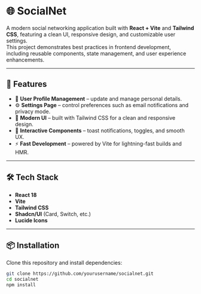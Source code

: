 # 🌐 SocialNet

A modern social networking application built with **React + Vite** and **Tailwind CSS**, featuring a clean UI, responsive design, and customizable user settings.  
This project demonstrates best practices in frontend development, including reusable components, state management, and user experience enhancements.

---

## 🚀 Features

- 📝 **User Profile Management** – update and manage personal details.  
- ⚙️ **Settings Page** – control preferences such as email notifications and privacy mode.  
- 🌙 **Modern UI** – built with Tailwind CSS for a clean and responsive design.  
- 🔔 **Interactive Components** – toast notifications, toggles, and smooth UX.  
- ⚡ **Fast Development** – powered by Vite for lightning-fast builds and HMR.  

---

## 🛠️ Tech Stack

- **React 18**  
- **Vite**  
- **Tailwind CSS**  
- **Shadcn/UI** (Card, Switch, etc.)  
- **Lucide Icons**  

---

## 📦 Installation

Clone this repository and install dependencies:

```bash
git clone https://github.com/yourusername/socialnet.git
cd socialnet
npm install
